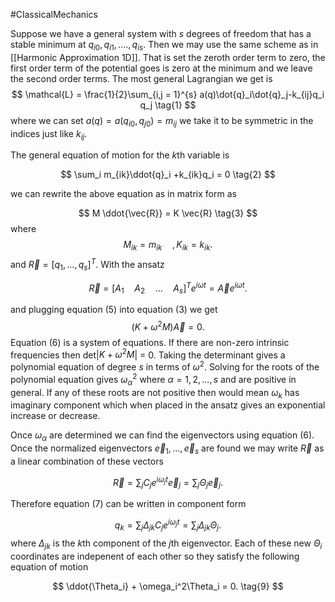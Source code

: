 #ClassicalMechanics 

Suppose we have a general system with $s$ degrees of freedom that has a stable minimum at $q_{i0}, q_{i1},....,q_{is}$. Then we may use the same scheme as in [[Harmonic Approximation 1D]]. That is set the zeroth order term to zero, the first order term of the potential goes is zero at the minimum and we leave the second order terms. The most general Lagrangian we get is 
$$
\mathcal{L} = \frac{1}{2}\sum_{i,j = 1}^{s} a(q)\dot{q}_i\dot{q}_j-k_{ij}q_i q_j \tag{1}
$$
where we can set $a(q)=a(q_{i0},q_{j0}) = m_{ij}$ we take it to be symmetric in the indices just like $k_{ij}$.

The general equation of motion for the $k$th variable is

$$
\sum_i m_{ik}\ddot{q}_i +k_{ik}q_i = 0 \tag{2}
$$

we can rewrite the above equation as in matrix form as

$$
M \ddot{\vec{R}} = K \vec{R} \tag{3}
$$
where
$$
M_{ik} = m_{ik}\quad, K_{ik} = k_{ik}. \tag{4}
$$
and $\vec{R} = [q_1,...,q_s]^T$. With the ansatz 

$$
\vec{R} = [A_1 \quad A_2 \quad ... \quad A_s]^{T} e^{i\omega t} = \vec{A}e^{i\omega t}. \tag{5}
$$
 
and plugging equation (5) into equation (3) we get 
$$
(K+\omega^2 M)\vec{A} = 0. \tag{6}
$$
Equation (6) is a system of equations. If there are non-zero intrinsic frequencies then det|$K+\omega^2 M$| = 0. Taking the determinant gives a polynomial equation of degree $s$ in terms of $\omega^2$. Solving for the roots of the polynomial equation gives $\omega^2_{\alpha}$ where $\alpha = 1,2,...,s$ and are positive in general. If any of these roots are not positive then would mean $\omega_k$ has imaginary component which when placed in the ansatz gives an exponential increase or decrease.

Once $\omega_{\alpha}$ are determined we can find the eigenvectors using equation (6). Once the normalized eigenvectors $\vec{e}_1,...,\vec{e}_s$ are found we may write $\vec{R}$ as a linear combination of these vectors

$$
\vec{R} = \sum_j C_{j}e^{i\omega_j t}\vec{e}_j = \sum_j \Theta_j \vec{e}_j. \tag{7}
$$

Therefore equation (7) can be written in component form

$$
q_k = \sum_j \Delta_{jk}C_{j}e^{i\omega_j t} = \sum_j \Delta_{jk}\Theta_j. \tag{8} 
$$
where $\Delta_{jk}$ is the $k$th component of the $j$th eigenvector. Each of these new $\Theta_i$ coordinates are indepenent of each other so they satisfy the following equation of motion

$$
\ddot{\Theta_i} + \omega_i^2\Theta_i = 0. \tag{9}
$$





